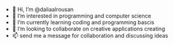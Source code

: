 - 👋 Hi, I’m @daliaalrousan
- 👀 I’m interested in programming and computer science 
- 🌱 I’m currently learning coding and programming bascis 
- 💞️ I’m looking to collaborate on creative applications creating
- 📫 send me a message for collaboration and discussing ideas 

